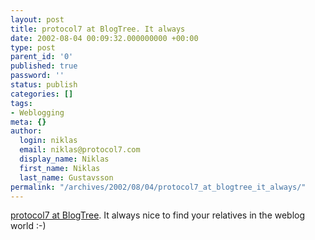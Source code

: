 ```yaml
---
layout: post
title: protocol7 at BlogTree. It always
date: 2002-08-04 00:09:32.000000000 +00:00
type: post
parent_id: '0'
published: true
password: ''
status: publish
categories: []
tags:
- Weblogging
meta: {}
author:
  login: niklas
  email: niklas@protocol7.com
  display_name: Niklas
  first_name: Niklas
  last_name: Gustavsson
permalink: "/archives/2002/08/04/protocol7_at_blogtree_it_always/"
---
```

[protocol7 at BlogTree](http://www.blogtree.com/blogtree.php?blogid=171). It always nice to find your relatives in the weblog world :-)

